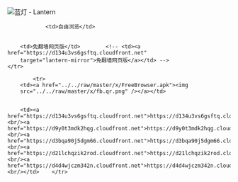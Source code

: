 

<img src="../../raw/master/x/8e0a2b81.c82003be.LanternYellow2.png" alt="蓝灯 - Lantern"/>
<table>
    <tr>
                
                <td>自由浏览</td>
        
        
        <td>免翻墙网页版</td>        <!-- <td><a href="https://d134u3vs6gsftq.cloudfront.net"
        target="lantern-mirror">免翻墙网页版</a></td> -->
    </tr>
    
            <tr>
        <td><a href="../../raw/master/x/FreeBrowser.apk"><img
        src="../../raw/master/x/fb.qr.png" /></a></td>

        
        <td><a href="https://d134u3vs6gsftq.cloudfront.net">https://d134u3vs6gsftq.cloudfront.net</a><br/><a href="https://d9y0t3mdk2hqg.cloudfront.net">https://d9y0t3mdk2hqg.cloudfront.net</a><br/><a href="https://d3bqa90j5dgm66.cloudfront.net">https://d3bqa90j5dgm66.cloudfront.net</a><br/><a href="https://d21lchqzik2rod.cloudfront.net">https://d21lchqzik2rod.cloudfront.net</a><br/><a href="https://d4d4wjczm342n.cloudfront.net">https://d4d4wjczm342n.cloudfront.net</a><br/></td>    </tr>
</table>
